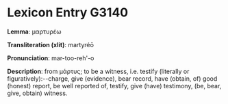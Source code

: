 # Lexicon Entry G3140

**Lemma**: μαρτυρέω

**Transliteration (xlit)**: martyréō

**Pronunciation**: mar-too-reh'-o

**Description**:
from μάρτυς; to be a witness, i.e. testify (literally or figuratively):--charge, give (evidence), bear record, have (obtain, of) good (honest) report, be well reported of, testify, give (have) testimony, (be, bear, give, obtain) witness.
